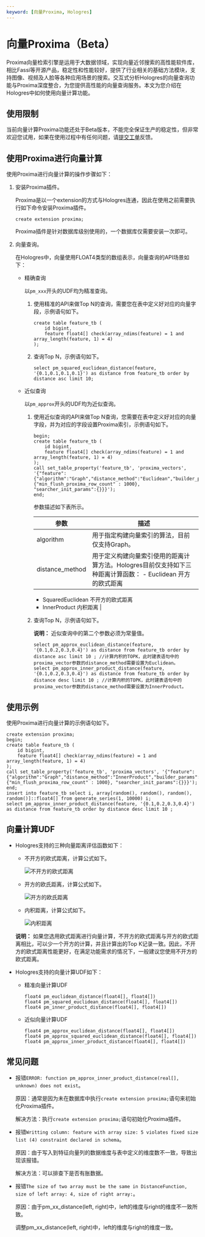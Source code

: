 ```yaml
---
keyword: [向量Proxima, Hologres]
---
```


# 向量Proxima（Beta）

Proxima向量检索引擎是运用于大数据领域，实现向量近邻搜索的高性能软件库，相比Fassi等开源产品，稳定性和性能较好，提供了行业相关的基础方法模块，支持图像、视频及人脸等各种应用场景的搜索。交互式分析Hologres的向量查询功能与Proxima深度整合，为您提供高性能的向量查询服务。本文为您介绍在Hologres中如何使用向量计算功能。

## 使用限制

当前向量计算Proxima功能还处于Beta版本，不能完全保证生产的稳定性，但非常欢迎您试用，如果在使用过程中有任何问题，请[提交工单](https://selfservice.console.aliyun.com/ticket/createIndex?spm=5176.2020520129.console-base-top.dwork-order-1.29d546aee0gsiH)反馈。

## 使用Proxima进行向量计算

使用Proxima进行向量计算的操作步骤如下：

1.  安装Proxima插件。

    Proxima是以一个extension的方式与Hologres连通，因此在使用之前需要执行如下命令安装Proxima插件。

    ```
    create extension proxima;
    ```

    Proxima插件是针对数据库级别使用的，一个数据库仅需要安装一次即可。

2.  向量查询。

    在Hologres中，向量使用FLOAT4类型的数组表示，向量查询的API场景如下：

    -   精确查询

        以`pm_xxx`开头的UDF均为精准查询。

        1.  使用精准的API来做Top N的查询，需要您在表中定义好对应的向量字段，示例语句如下。

            ```
            create table feature_tb (
                id bigint,
                feature float4[] check(array_ndims(feature) = 1 and array_length(feature, 1) = 4)
            );
            ```

        2.  查询Top N，示例语句如下。

            ```
            select pm_squared_euclidean_distance(feature, '{0.1,0.1,0.1,0.1}') as distance from feature_tb order by distance asc limit 10;
            ```

    -   近似查询

        以`pm_approx`开头的UDF均为近似查询。

        1.  使用近似查询的API来做Top N查询，您需要在表中定义好对应的向量字段，并为对应的字段设置Proxima索引，示例语句如下。

            ```
            begin;
            create table feature_tb (
                id bigint,
                feature float4[] check(array_ndims(feature) = 1 and array_length(feature, 1) = 4)
            );
            call set_table_property('feature_tb', 'proxima_vectors', '{"feature":{"algorithm":"Graph","distance_method":"Euclidean","builder_params":
            {"min_flush_proxima_row_count" : 1000}, "searcher_init_params":{}}}');
            end;
            ```

            参数描述如下表所示。

            |参数|描述|
            |--|--|
            |algorithm|用于指定构建向量索引的算法，目前仅支持Graph。|
            |distance\_method|用于定义构建向量索引使用的距离计算方法。Hologres目前仅支持如下三种距离计算函数：            -   Euclidean 开方的欧式距离
            -   SquaredEuclidean 不开方的欧式距离
            -   InnerProduct 内积距离 |

        2.  查询Top N，示例语句如下。

            **说明：** 近似查询中的第二个参数必须为常量值。

            ```
            select pm_approx_euclidean_distance(feature, '{0.1,0.2,0.3,0.4}') as distance from feature_tb order by distance asc limit 10 ; //计算内积的TOPK，此时建表语句中的proxima_vector参数的distance_method需要设置为Euclidean。
            select pm_approx_inner_product_distance(feature, '{0.1,0.2,0.3,0.4}') as distance from feature_tb order by distance desc limit 10 ; //计算内积的TOPK，此时建表语句中的proxima_vector参数的distance_method需要设置为InnerProduct。
            ```


## 使用示例

使用Proxima进行向量计算的示例语句如下。

```
create extension proxima;
begin;
create table feature_tb (
    id bigint,
    feature float4[] check(array_ndims(feature) = 1 and array_length(feature, 1) = 4)
);
call set_table_property('feature_tb', 'proxima_vectors', '{"feature":{"algorithm":"Graph","distance_method":"InnerProduct","builder_params":
{"min_flush_proxima_row_count" : 1000}, "searcher_init_params":{}}}');
end;
insert into feature_tb select i, array[random(), random(), random(), random()]::float4[] from generate_series(1, 10000) i;
select pm_approx_inner_product_distance(feature, '{0.1,0.2,0.3,0.4}') as distance from feature_tb order by distance desc limit 10 ;
```

## 向量计算UDF

-   Hologres支持的三种向量距离评估函数如下：

    -   不开方的欧式距离，计算公式如下。

        ![不开方的欧式距离](https://static-aliyun-doc.oss-accelerate.aliyuncs.com/assets/img/zh-CN/7161863061/p175758.png)

    -   开方的欧氏距离，计算公式如下。

        ![开方的欧氏距离](https://static-aliyun-doc.oss-accelerate.aliyuncs.com/assets/img/zh-CN/7161863061/p175760.png)

    -   内积距离，计算公式如下。

        ![内积距离](https://static-aliyun-doc.oss-accelerate.aliyuncs.com/assets/img/zh-CN/7161863061/p175762.png)

    **说明：** 如果您选用欧式距离进行向量计算，不开方的欧式距离与开方的欧式距离相比，可以少一个开方的计算，并且计算出的Top K记录一致。因此，不开方的欧式距离性能更好，在满足功能需求的情况下，一般建议您使用不开方的欧式距离。

-   Hologres支持的向量计算UDF如下：
    -   精准向量计算UDF

        ```
        float4 pm_euclidean_distance(float4[], float4[])
        float4 pm_squared_euclidean_distance(float4[], float4[])
        float4 pm_inner_product_distance(float4[], float4[])
        ```

    -   近似向量计算UDF

        ```
        float4 pm_approx_euclidean_distance(float4[], float4[])
        float4 pm_approx_squared_euclidean_distance(float4[], float4[])
        float4 pm_approx_inner_product_distance(float4[], float4[])
        ```


## 常见问题

-   报错`ERROR: function pm_approx_inner_product_distance(real[], unknown) does not exist`。

    原因：通常是因为未在数据库中执行`create extension proxima;`语句来初始化Proxima插件。

    解决方法：执行`create extension proxima;`语句初始化Proxima插件。

-   报错`Writting column: feature with array size: 5 violates fixed size list (4) constraint declared in schema`。

    原因：由于写入到特征向量列的数据维度与表中定义的维度数不一致，导致出现该报错。

    解决方法：可以排查下是否有胀数据。

-   报错`The size of two array must be the same in DistanceFunction, size of left array: 4, size of right array:`。

    原因：由于pm\_xx\_distance\(left, right\)中，left的维度与right的维度不一致所致。

    调整pm\_xx\_distance\(left, right\)中，left的维度与right的维度一致。



